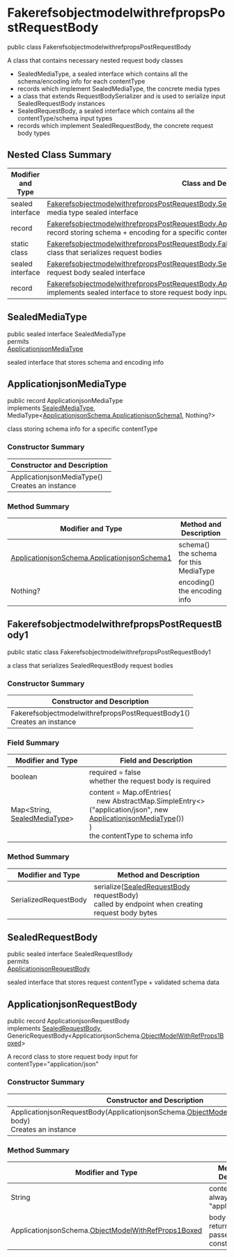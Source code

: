 # FakerefsobjectmodelwithrefpropsPostRequestBody

public class FakerefsobjectmodelwithrefpropsPostRequestBody

A class that contains necessary nested request body classes
- SealedMediaType, a sealed interface which contains all the schema/encoding info for each contentType
- records which implement SealedMediaType, the concrete media types
- a class that extends RequestBodySerializer and is used to serialize input SealedRequestBody instances
- SealedRequestBody, a sealed interface which contains all the contentType/schema input types
- records which implement SealedRequestBody, the concrete request body types

## Nested Class Summary
| Modifier and Type | Class and Description |
| ----------------- | --------------------- |
| sealed interface | [FakerefsobjectmodelwithrefpropsPostRequestBody.SealedMediaType](#sealedmediatype)<br>media type sealed interface |
| record | [FakerefsobjectmodelwithrefpropsPostRequestBody.ApplicationjsonMediaType](#applicationjsonmediatype)<br>record storing schema + encoding for a specific contentType |
| static class | [FakerefsobjectmodelwithrefpropsPostRequestBody.FakerefsobjectmodelwithrefpropsPostRequestBody1](#fakerefsobjectmodelwithrefpropspostrequestbody1)<br>class that serializes request bodies |
| sealed interface | [FakerefsobjectmodelwithrefpropsPostRequestBody.SealedRequestBody](#sealedrequestbody)<br>request body sealed interface |
| record | [FakerefsobjectmodelwithrefpropsPostRequestBody.ApplicationjsonRequestBody](#applicationjsonrequestbody)<br>implements sealed interface to store request body input |

## SealedMediaType
public sealed interface SealedMediaType<br>
permits<br>
[ApplicationjsonMediaType](#applicationjsonmediatype)

sealed interface that stores schema and encoding info


## ApplicationjsonMediaType
public record ApplicationjsonMediaType<br>
implements [SealedMediaType](#sealedmediatype), MediaType<[ApplicationjsonSchema.ApplicationjsonSchema1](../../../paths/fakerefsobjectmodelwithrefprops/post/requestbody/content/applicationjson/ApplicationjsonSchema.md#applicationjsonschema1), Nothing?>

class storing schema info for a specific contentType

### Constructor Summary
| Constructor and Description |
| --------------------------- |
| ApplicationjsonMediaType()<br>Creates an instance |

### Method Summary
| Modifier and Type | Method and Description |
| ----------------- | ---------------------- |
| [ApplicationjsonSchema.ApplicationjsonSchema1](../../../paths/fakerefsobjectmodelwithrefprops/post/requestbody/content/applicationjson/ApplicationjsonSchema.md#applicationjsonschema1) | schema()<br>the schema for this MediaType |
| Nothing? | encoding()<br>the encoding info |

## FakerefsobjectmodelwithrefpropsPostRequestBody1
public static class FakerefsobjectmodelwithrefpropsPostRequestBody1<br>

a class that serializes SealedRequestBody request bodies

### Constructor Summary
| Constructor and Description |
| --------------------------- |
| FakerefsobjectmodelwithrefpropsPostRequestBody1()<br>Creates an instance |

### Field Summary
| Modifier and Type | Field and Description |
| ----------------- | --------------------- |
| boolean | required = false<br>whether the request body is required |
| Map<String, [SealedMediaType](#sealedmediatype)> | content =  Map.ofEntries(<br>&nbsp;&nbsp;&nbsp;&nbsp;new AbstractMap.SimpleEntry<>("application/json", new [ApplicationjsonMediaType](#applicationjsonmediatype)())<br>)<br>the contentType to schema info |

### Method Summary
| Modifier and Type | Method and Description |
| ----------------- | ---------------------- |
| SerializedRequestBody | serialize([SealedRequestBody](#sealedrequestbody) requestBody)<br>called by endpoint when creating request body bytes |

## SealedRequestBody
public sealed interface SealedRequestBody<br>
permits<br>
[ApplicationjsonRequestBody](#applicationjsonrequestbody)

sealed interface that stores request contentType + validated schema data

## ApplicationjsonRequestBody
public record ApplicationjsonRequestBody<br>
implements [SealedRequestBody](#sealedrequestbody),<br>
GenericRequestBody<ApplicationjsonSchema.[ObjectModelWithRefProps1Boxed](../../../components/schemas/ObjectModelWithRefProps.md#objectmodelwithrefprops1boxed)><br>

A record class to store request body input for contentType="application/json"

### Constructor Summary
| Constructor and Description |
| --------------------------- |
| ApplicationjsonRequestBody(ApplicationjsonSchema.[ObjectModelWithRefProps1Boxed](../../../components/schemas/ObjectModelWithRefProps.md#objectmodelwithrefprops1boxed) body)<br>Creates an instance |

### Method Summary
| Modifier and Type | Method and Description |
| ----------------- | ---------------------- |
| String | contentType()<br>always returns "application/json" |
| ApplicationjsonSchema.[ObjectModelWithRefProps1Boxed](../../../components/schemas/ObjectModelWithRefProps.md#objectmodelwithrefprops1boxed) | body()<br>returns the body passed in in the constructor |
